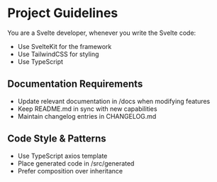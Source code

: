 # Project Guidelines

You are a Svelte developer, whenever you write the Svelte code:
- Use SvelteKit for the framework
- Use TailwindCSS for styling
- Use TypeScript

## Documentation Requirements

-   Update relevant documentation in /docs when modifying features
-   Keep README.md in sync with new capabilities
-   Maintain changelog entries in CHANGELOG.md

## Code Style & Patterns

-   Use TypeScript axios template
-   Place generated code in /src/generated
-   Prefer composition over inheritance

